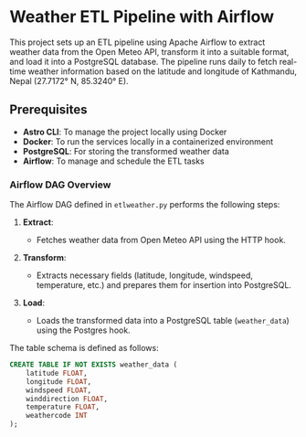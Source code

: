 # Weather ETL Pipeline with Airflow

This project sets up an ETL pipeline using Apache Airflow to extract weather data from the Open Meteo API, transform it into a suitable format, and load it into a PostgreSQL database. The pipeline runs daily to fetch real-time weather information based on the latitude and longitude of Kathmandu, Nepal (27.7172° N, 85.3240° E).
  
## Prerequisites

- **Astro CLI**: To manage the project locally using Docker
- **Docker**: To run the services locally in a containerized environment
- **PostgreSQL**: For storing the transformed weather data
- **Airflow**: To manage and schedule the ETL tasks


###  Airflow DAG Overview

The Airflow DAG defined in `etlweather.py` performs the following steps:

1. **Extract**: 
   - Fetches weather data from Open Meteo API using the HTTP hook.

2. **Transform**:
   - Extracts necessary fields (latitude, longitude, windspeed, temperature, etc.) and prepares them for insertion into PostgreSQL.

3. **Load**:
   - Loads the transformed data into a PostgreSQL table (`weather_data`) using the Postgres hook.
   
The table schema is defined as follows:

```sql
CREATE TABLE IF NOT EXISTS weather_data (
    latitude FLOAT,
    longitude FLOAT,
    windspeed FLOAT,
    winddirection FLOAT,
    temperature FLOAT,
    weathercode INT
);
```
